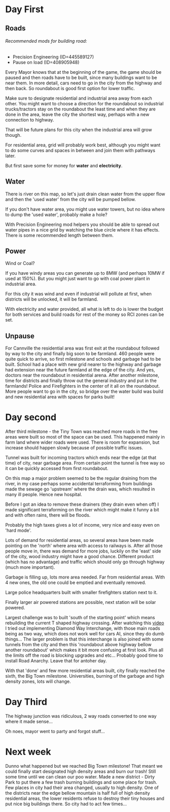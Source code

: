 # Day First

## Roads
###### Recommended mods for building road:
* Precision Engineering (ID=445589127)
* Pause on load (ID=408905948)

Every Mayor knows that at the beginning of the game, the game should be paused and then
roads have to be built, since many buildings want to be near them.
In more detail, cars need to go in the city from the highway and then back.
So roundabout is good first option for lower traffic.

Make sure to designate residential and industrial area away from each other.
You might want to choose a direction for the roundabout so industrial trucks/tractors
stay on the roundabout the least time and when they are done in the area,
leave the city the shortest way, perhaps with a new connection to highway.

That will be future plans for this city when the industrial area will grow though.

For residential area, grid will probably work best, although you might want to
do some curves and spaces in between and join them with pathways later.

But first save some for money for **water** and **electricity**.

## Water

There is river on this map, so let's just drain clean water from the upper flow
and then the 'used water' from the city will be pumped bellow.

If you don't have water area, you might use water towers, but no idea where to
dump the 'used water', probably make a hole?

With Precision Engineering mod helpers you should be able to spread out water pipes
in a nice grid by watching the blue circle where it has effects.
There is some recommended length between them.

## Power

Wind or Coal?

If you have windy areas you can generate up to 8MW (and perhaps 10MW if used at 150%).
But you might just want to go with coal power plant in industrial area.

For this city it was wind and even if industrial will pollute at first, when
districts will be unlocked, it will be farmland.

With electricity and water provided, all what is left to do is lower the budget for both services
and build roads for rest of the money so RCI zones can be set.

## Unpause
For Cannville the residential area was first exit at the roundabout followed by way to the city
and finally big soon to be farmland.
460 people were quite quick to arrive, so first milestone and schools and garbage had to be built.
School had a place with new grid nearer to the highway and garbage had extension near the future farmland at the edge of the city.
And yes, doctors near the roundabout in residential arena.
After another milestone, time for districts and finally throw out the general industry and put in the farmlands!
Police and Firefighters in the center of it all on the roundabout.
More people want to go in the city, so bridge over the water build was build and new residential area with spaces for parks built!

# Day second

After third milestone - the Tiny Town was reached more roads in the free areas were built so most of the space can be used.
This happened mainly in farm land where wider roads were used. There is room for expansion, but increase should happen
slowly because of possible traffic issues.

Tunnel was built for incoming tractors which ends near the edge (at that time) of city, near garbage area.
From certain point the tunnel is free way so it can be quickly accessed from first roundabout.

On this map a major problem seemed to be the regular draining from the river, in my case perhaps some accidental
terraforming from buildings made the sewage go 'upstream' where the drain was, which resulted in many ill people.
Hence new hospital.

Before I got an idea to remove these drainers (they drain even when off) I made significant terraforming on the river which might make it funny a bit and with often rains, there will be floods.

Probably the high taxes gives a lot of income, very nice and easy even on 'hard mode'.

Lots of demand for residential areas, so several areas have been made pointing on the 'north' where area with access to railways is. After all those people move in, there was demand for more jobs, luckily on the 'east' side of the city, wood industry might have a good chance. Different product (which has no advantage) and traffic which should only go through highway (much more important).

Garbage is filling up, lots more area needed. Far from residential areas.
With 4 new ones, the old one could be emptied and eventually removed.

Large police headquarters built with smaller firefighters station next to it.

Finally larger air powered stations are possible, next station will be solar powered.

Largest challenge was to built 'south of the starting point' which means rebuilding the current T shaped highway crossing.
After watching this [video](https://youtu.be/N4PW66_g6XA?t=493) I tried out implementing Diamond Way Interchange, with those main roads being as two way, which does not work well for cars AI, since they do dumb things...
The larger problem is that this interchange is also joined with some tunnels from the city and then this 'roundabout above highway bellow another roundabout' which makes it bit more confusing at first look. Plus all the limits off the road is blocking upgrades and etc... Probably good time to install Road Anarchy. Leave that for antoher day.

With that 'done' and few more residential areas built, city finally reached the sixth, the Big Town milestone.
Universities, burning of the garbage and high density zones, lots will change.

# Day Third

The highway junction was ridiculous, 2 way roads converted to one way where it made sense...

Oh noes, mayor went to party and forgot stuff...

# Next week

Dunno what happened but we reached Big Town milestone! That meant we could finally start designated high density areas and burn our trash! Still some time until we can clean our poo water.
Made a new district - Dirty Park to put there a few trash burning buildings and some place for trash.
Few places in city had their area changed, usually to high density. One of the districts near the edge bellow mountain is half full of high density residential areas, the lower residents refuse to destroy their tiny houses and put nice big buildings there. So city had
to act few times...